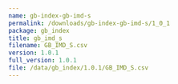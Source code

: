 ```yaml
---
name: gb-index-gb-imd-s
permalink: /downloads/gb-index-gb-imd-s/1_0_1
package: gb_index
title: gb_imd_s
filename: GB_IMD_S.csv
version: 1.0.1
full_version: 1.0.1
file: /data/gb_index/1.0.1/GB_IMD_S.csv
---
```

